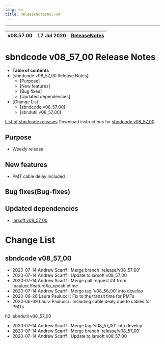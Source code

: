 ```yaml
---
lang: en
title: ReleaseNotes085700
---
```


-----------------------------------------------------------------------------
| v08.57.00 | 17 Jul 2020 | [ReleaseNotes](ReleaseNotes085700.html) |
| --- | --- | --- |



sbndcode v08_57_00 Release Notes
=======================================================================================

-   **Table of contents**
-   [sbndcode v08_57_00 Release Notes]
    -   [Purpose]
    -   [New features]
    -   [Bug fixes]
    -   [Updated dependencies]
-   [Change List]
    -   [sbndcode v08_57_00]
    -   [sbndutil v08_57_00]

[List of sbndcode releases](List_of_SBND_code_releases.html)
Download instructions for [sbndcode v08_57_00](http://scisoft.fnal.gov/scisoft/bundles/sbnd/v08_57_00/sbndcode-v08_57_00.html)

Purpose
---------------------------------------------------

* Weekly release

New features
---------------------------------------------------

* PMT cable delay included

Bug fixes(Bug-fixes)
---------------------------------------------------

Updated dependencies
---------------------------------------------------

* [larsoft v08_57_00](https://cdcvs.fnal.gov/redmine/projects/larsoft/wiki/ReleaseNotes085700)

Change List
==========================================

sbndcode v08_57_00
---------------------------------------------------

* 2020-07-14  Andrew Scarff : Merge branch 'release/v08_57_00'
* 2020-07-14  Andrew Scarff : Update to larsoft v08_57_00
* 2020-07-14  Andrew Scarff : Merge pull request #4 from lpaulucc/feature/lp_opcabletime
* 2020-07-14  Andrew Scarff : Merge tag 'v08_56_00' into develop
* 2020-06-26  Laura Paulucci : Fix to the transit time for PMTs
* 2020-06-09  Laura Paulucci : Including cable dealy due to cables for PMTs

h2. sbndutil v08_57_00

* 2020-07-14  Andrew Scarff : Merge tag 'v08_57_00' into develop
* 2020-07-14  Andrew Scarff : Merge branch 'release/v08_57_00'
* 2020-07-14  Andrew Scarff : Update to larsoft v08_57_00
